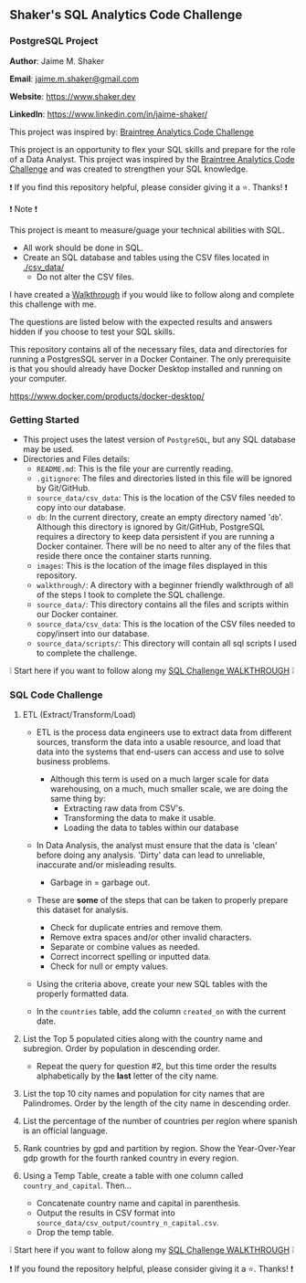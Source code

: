 ## Shaker's SQL Analytics Code Challenge
### PostgreSQL Project

**Author**: Jaime M. Shaker

**Email**: jaime.m.shaker@gmail.com

**Website**: https://www.shaker.dev

**LinkedIn**: https://www.linkedin.com/in/jaime-shaker/ 

This project was inspired by: [Braintree Analytics Code Challenge](https://github.com/AlexanderConnelly/BrainTree_SQL_Coding_Challenge_Data_Analyst)

This project is an opportunity to flex your SQL skills and prepare for the role of a Data Analyst.  This project was inspired by the [Braintree Analytics Code Challenge](https://github.com/AlexanderConnelly/BrainTree_SQL_Coding_Challenge_Data_Analyst) and was created to strengthen your SQL knowledge.

:exclamation: If you find this repository helpful, please consider giving it a :star:. Thanks! :exclamation:

:exclamation: Note :exclamation:

This project is meant to measure/guage your technical abilities with SQL.

* All work should be done in SQL.
* Create an SQL database and tables using the CSV files located in [./csv_data/](source_data/csv_data/)
	* Do not alter the CSV files.

I have created a [Walkthrough](walkthrough/WALKTHROUGH_DOCKER.md) if you would like to follow along and complete this challenge with me. 

The questions are listed below with the expected results and answers hidden if you choose to test your SQL skills.

This repository contains all of the necessary files, data and directories for running a PostgresSQL server in a Docker Container.  The only prerequisite is that you should already have Docker Desktop installed and running on your computer.

 https://www.docker.com/products/docker-desktop/
 
 ### Getting Started

* This project uses the latest version of `PostgreSQL`, but any SQL database may be used.
* Directories and Files details:
	* `README.md`: This is the file your are currently reading.
	* `.gitignore`: The files and directories listed in this file will be ignored by Git/GitHub.
	* `source_data/csv_data`: This is the location of the CSV files needed to copy into our database.
	* `db`: In the current directory, create an empty directory named '`db`'.  Although this directory is ignored by Git/GitHub, PostgreSQL requires a directory to keep data persistent if you are running a Docker container.  There will be no need to alter any of the files that reside there once the container starts running.
	* `images`: This is the location of the image files displayed in this repository.
	* `walkthrough/`: A directory with a beginner friendly walkthrough of all of the steps I took to complete the SQL challenge.
	* `source_data/`: This directory contains all the files and scripts within our Docker container.
	* `source_data/csv_data`: This is the location of the CSV files needed to copy/insert into our database.
	* `source_data/scripts/`: This directory will contain all sql scripts I used to complete the challenge.

:grey_exclamation:  Start here if you want to follow along my  [SQL Challenge WALKTHROUGH](WALKTHROUGH_DOCKER.md) :grey_exclamation: 
 
### SQL Code Challenge

1.  ETL (Extract/Transform/Load)
	* ETL is the process data engineers use to extract data from different sources, transform the data into a usable resource, and load that data into the systems that end-users can access and use to solve business problems.  
		* Although this term is used on a much larger scale for data warehousing, on a much, much smaller scale, we are doing the same thing by:
			* Extracting raw data from CSV's.
			* Transforming the data to make it usable.
			* Loading the data to tables within our database
	* In Data Analysis, the analyst must ensure that the data is 'clean' before doing any analysis. 'Dirty' data can lead to unreliable, inaccurate and/or misleading results. 
		* Garbage in = garbage out.
	
	* These are **some** of the steps that can be taken to properly prepare this dataset for analysis.

		* Check for duplicate entries and remove them.
		* Remove extra spaces and/or other invalid characters.
		* Separate or combine values as needed.
		* Correct incorrect spelling or inputted data.
		* Check for null or empty values.

	* Using the criteria above, create your new SQL tables with the properly formatted data.
	* In the `countries` table, add the column `created_on` with the current date.

2. List the Top 5 populated cities along with the country name and subregion.  Order by population in descending order.

	* Repeat the query for question #2, but this time order the results alphabetically by the **last** letter of the city name.

3. List the top 10 city names and population for city names that are Palindromes.  Order by the length of the city name in descending order.

4.  List the percentage of the number of countries per region where spanish is an official language.

5.  Rank countries by gpd and partition by region.  Show the Year-Over-Year gdp growth for the fourth ranked country in every region.

6. Using a Temp Table, create a table with one column called `country_and_capital`.  Then...
	* Concatenate country name and capital in parenthesis.
	* Output the results in CSV format into `source_data/csv_output/country_n_capital.csv`.
	* Drop the temp table.

:grey_exclamation: Start here if you want to follow along my  [SQL Challenge WALKTHROUGH](WALKTHROUGH_DOCKER.md) :grey_exclamation: 

:exclamation: If you found the repository helpful, please consider giving it a :star:. Thanks! :exclamation:



